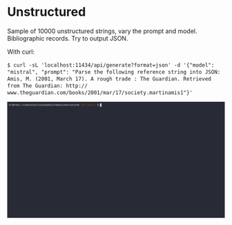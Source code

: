 # Unstructured

Sample of 10000 unstructured strings, vary the prompt and model. Bibliographic
records. Try to output JSON.

With curl:

```shell
$ curl -sL 'localhost:11434/api/generate?format=json' -d '{"model": "mistral", "prompt": "Parse the following reference string into JSON: Amis, M. (2001, March 17). A rough trade : The Guardian. Retrieved from The Guardian: http:// www.theguardian.com/books/2001/mar/17/society.martinamis1"}'
```

![](622328.gif)

